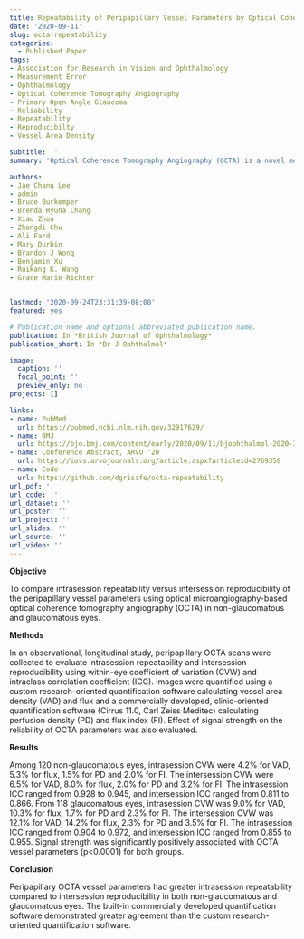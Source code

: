 ```yaml
---
title: Repeatability of Peripapillary Vessel Parameters by Optical Coherence Tomography Angiography
date: '2020-09-11'
slug: octa-repeatability
categories:
  - Published Paper
tags:
- Association for Research in Vision and Ophthalmology
- Measurement Error
- Ophthalmology
- Optical Coherence Tomography Angiography
- Primary Open Angle Glaucoma
- Reliability
- Repeatability
- Reproducibilty
- Vessel Area Density

subtitle: ''
summary: 'Optical Coherence Tomography Angiography (OCTA) is a novel method of measuring blood flow through the retina of the eye. FDA approval was obtained for OCTA in 2015. The reliability, reproducibility, and repeatability of OCTA have not been characterized in patients with glaucoma and normal eyes. OCTA parameters were highly repeatable during the same visit.'

authors:
- Jae Chang Lee
- admin
- Bruce Burkemper
- Brenda Ryuna Chang
- Xiao Zhou
- Zhongdi Chu
- Ali Fard
- Mary Durbin
- Brandon J Wong
- Benjamin Xu
- Ruikang K. Wang
- Grace Marie Richter


lastmod: '2020-09-24T23:31:39-08:00'
featured: yes

# Publication name and optional abbreviated publication name.
publication: In *British Journal of Ophthalmology*
publication_short: In *Br J Ophthalmol*

image:
  caption: ''
  focal_point: ''
  preview_only: no
projects: []

links:
- name: PubMed
  url: https://pubmed.ncbi.nlm.nih.gov/32917629/
- name: BMJ
  url: https://bjo.bmj.com/content/early/2020/09/11/bjophthalmol-2020-317181
- name: Conference Abstract, ARVO '20
  url: https://iovs.arvojournals.org/article.aspx?articleid=2769358
- name: Code
  url: https://github.com/dgrisafe/octa-repeatability
url_pdf: ''
url_code: ''
url_dataset: ''
url_poster: ''
url_project: ''
url_slides: ''
url_source: ''
url_video: ''
---
```


**Objective** 

To compare intrasession repeatability versus intersession reproducibility of the peripapillary vessel parameters using optical microangiography-based optical coherence tomography angiography (OCTA) in non-glaucomatous and glaucomatous eyes.

**Methods**

In an observational, longitudinal study, peripapillary OCTA scans were collected to evaluate intrasession repeatability and intersession reproducibility using within-eye coefficient of variation (CVW) and intraclass correlation coefficient (ICC). Images were quantified using a custom research-oriented quantification software calculating vessel area density (VAD) and flux and a commercially developed, clinic-oriented quantification software (Cirrus 11.0, Carl Zeiss Meditec) calculating perfusion density (PD) and flux index (FI). Effect of signal strength on the reliability of OCTA parameters was also evaluated.

**Results**

Among 120 non-glaucomatous eyes, intrasession CVW were 4.2% for VAD, 5.3% for flux, 1.5% for PD and 2.0% for FI. The intersession CVW were 6.5% for VAD, 8.0% for flux, 2.0% for PD and 3.2% for FI. The intrasession ICC ranged from 0.928 to 0.945, and intersession ICC ranged from 0.811 to 0.866. From 118 glaucomatous eyes, intrasession CVW was 9.0% for VAD, 10.3% for flux, 1.7% for PD and 2.3% for FI. The intersession CVW was 12.1% for VAD, 14.2% for flux, 2.3% for PD and 3.5% for FI. The intrasession ICC ranged from 0.904 to 0.972, and intersession ICC ranged from 0.855 to 0.955. Signal strength was significantly positively associated with OCTA vessel parameters (p<0.0001) for both groups.

**Conclusion**

Peripapillary OCTA vessel parameters had greater intrasession repeatability compared to intersession reproducibility in both non-glaucomatous and glaucomatous eyes. The built-in commercially developed quantification software demonstrated greater agreement than the custom research-oriented quantification software.
